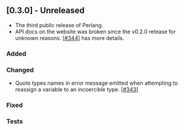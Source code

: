 ## [0.3.0] - Unreleased
- The third public release of Perlang.
- API docs on the website was broken since the v0.2.0 release for unknown reasons. [[#344][344]] has more details.

### Added

### Changed
* Quote types names in error message emitted when attempting to reassign a variable to an incoercible type. [[#343][343]]

### Fixed

### Tests

[343]: https://github.com/perlang-org/perlang/pull/343
[344]: https://github.com/perlang-org/perlang/pull/344
